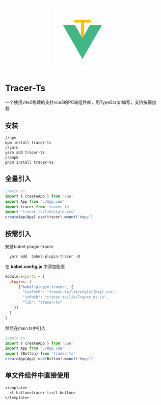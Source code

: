 <p align="center">
  <a href="joyceql.github.io/web-doc" target="_blank" rel="noopener noreferrer">
    <img width="180" src="src/assets/images/logo.png" alt="Tracer logo">
  </a>
</p>

# Tracer-Ts

一个使用vite2构建的支持vue3的PC端组件库，用TypeScript编写，支持按需加载

## 安装
```shell
//npm
npm install tracer-ts
//yarn
yarn add tracer-ts
//pnpm
pnpm install tracer-ts
```
## 全量引入

```js
//main.ts
import { createApp } from 'vue'
import App from './App.vue'
import tracer from 'tracer-ts'
import 'tracer-ts/lib/style.css'
createApp(App).use(tracer).mount('#app')
```

## 按需引入

安装babel-plugin-tracer
```js
  yarn add  babel-plugin-tracer -D 
```
在 **babel.config.js** 中添加配置
```js
module.exports = {
  plugins: [
      ["babel-plugin-tracer", {
        "cssPath": "tracer-ts/lib/style/{key}.css", 
        "jsPath": "tracer-ts/lib/Tracer.es.js",
        "lib": "tracer-ts" 
    }]
  ]
}
```
然后在main.ts中引入
```js
//main.ts
import { createApp } from 'vue'
import App from './App.vue'
import {Button} from 'tracer-ts'
createApp(App).use(Button).mount('#app')
```

## 单文件组件中直接使用


```vue
<template>
  <t-button>tracer-ts</t-button>
</template> 
```
